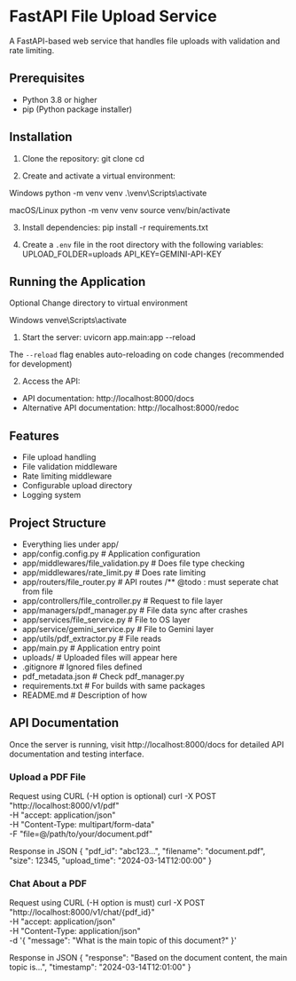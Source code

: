 # FastAPI File Upload Service

A FastAPI-based web service that handles file uploads with validation and rate limiting.

## Prerequisites

- Python 3.8 or higher
- pip (Python package installer)

## Installation

1. Clone the repository:
git clone <repository-url>
cd <project-directory>

2. Create and activate a virtual environment:

Windows
python -m venv venv
.\venv\Scripts\activate

macOS/Linux
python -m venv venv
source venv/bin/activate

3. Install dependencies:
pip install -r requirements.txt

4. Create a `.env` file in the root directory with the following variables:
UPLOAD_FOLDER=uploads
API_KEY=GEMINI-API-KEY


## Running the Application

Optional
Change directory to virtual environment

Windows
venve\Scripts\activate


1. Start the server:
uvicorn app.main:app --reload

The `--reload` flag enables auto-reloading on code changes (recommended for development)

2. Access the API:
- API documentation: http://localhost:8000/docs
- Alternative API documentation: http://localhost:8000/redoc

## Features

- File upload handling
- File validation middleware
- Rate limiting middleware
- Configurable upload directory
- Logging system

## Project Structure

- Everything lies under app/
- app/config.config.py # Application configuration
- app/middlewares/file_validation.py # Does file type checking
- app/middlewares/rate_limit.py # Does rate limiting
- app/routers/file_router.py # API routes /** @todo : must seperate chat from file
- app/controllers/file_controller.py # Request to file layer
- app/managers/pdf_manager.py # File data sync after crashes
- app/services/file_service.py # File to OS layer
- app/service/gemini_service.py # File to Gemini layer
- app/utils/pdf_extractor.py # File reads
- app/main.py # Application entry point
- uploads/ # Uploaded files will appear here
- .gitignore # Ignored files defined
- pdf_metadata.json # Check pdf_manager.py
- requirements.txt # For builds with same packages
- README.md # Description of how

## API Documentation

Once the server is running, visit http://localhost:8000/docs for detailed API documentation and testing interface.

### Upload a PDF File
Request using CURL (-H option is optional)
curl -X POST "http://localhost:8000/v1/pdf" \
-H "accept: application/json" \
-H "Content-Type: multipart/form-data" \
-F "file=@/path/to/your/document.pdf"

Response in JSON
{
"pdf_id": "abc123...",
"filename": "document.pdf",
"size": 12345,
"upload_time": "2024-03-14T12:00:00"
}

### Chat About a PDF
Request using CURL (-H option is must)
curl -X POST "http://localhost:8000/v1/chat/{pdf_id}" \
-H "accept: application/json" \
-H "Content-Type: application/json" \
-d '{
"message": "What is the main topic of this document?"
}'

Response in JSON
{
"response": "Based on the document content, the main topic is...",
"timestamp": "2024-03-14T12:01:00"
}
